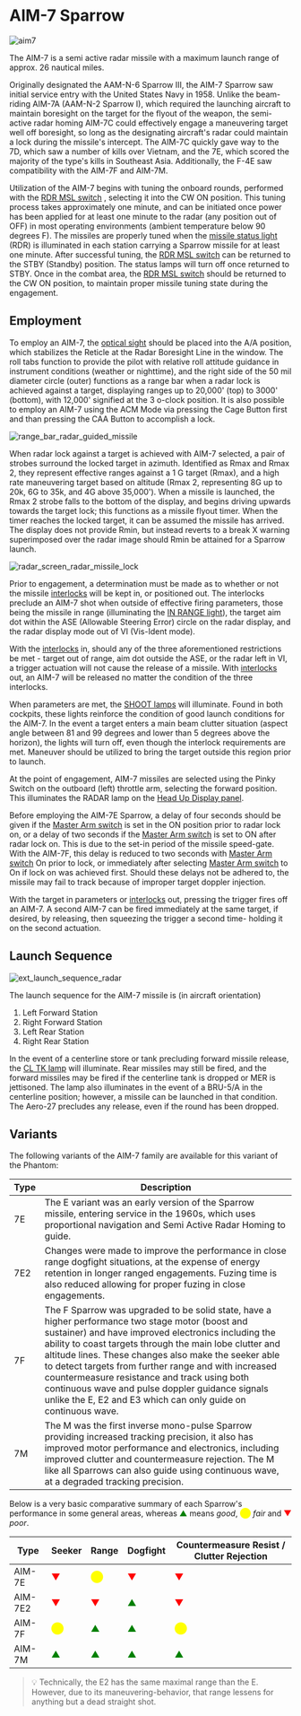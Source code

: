 # AIM-7 Sparrow

![aim7](../../img/aim7.jpg)

The AIM-7 is a semi active radar missile with a maximum launch range of approx.
26 nautical miles.

Originally designated the AAM-N-6 Sparrow III, the AIM-7 Sparrow saw initial
service entry with the United States Navy in 1958. Unlike the beam-riding AIM-7A
(AAM-N-2 Sparrow I), which required the launching aircraft to maintain boresight
on the target for the flyout of the weapon, the semi-active radar homing AIM-7C
could effectively engage a maneuvering target well off boresight, so long as the
designating aircraft's radar could maintain a lock during the missile's
intercept. The AIM-7C quickly gave way to the 7D, which saw a number of kills
over Vietnam, and the 7E, which scored the majority of the type's kills in
Southeast Asia. Additionally, the F-4E saw compatibility with the AIM-7F and
AIM-7M.

Utilization of the AIM-7 begins with tuning the onboard rounds, performed with
the
[RDR MSL switch](../../cockpit/pilot/weapon_management.md#radar-missile-power-switch)
, selecting it into the CW ON position. This tuning process takes approximately
one minute, and can be initiated once power has been applied for at least one
minute to the radar (any position out of OFF) in most operating environments
(ambient temperature below 90 degrees F). The missiles are properly tuned when
the
[missile status light](../../cockpit/pilot/weapon_management.md#missile-status-lights)
(RDR) is illuminated in each station carrying a Sparrow missile for at least one
minute. After successful tuning, the
[RDR MSL switch](../../cockpit/pilot/weapon_management.md#radar-missile-power-switch)
can be returned to the STBY (Standby) position. The status lamps will turn off
once returned to STBY. Once in the combat area, the
[RDR MSL switch](../../cockpit/pilot/weapon_management.md#radar-missile-power-switch)
should be returned to the CW ON position, to maintain proper missile tuning
state during the engagement.

## Employment

To employ an AIM-7, the
[optical sight](../../cockpit/pilot/dscg_controls.md#sight-mode-knob) should be
placed into the A/A position, which stabilizes the Reticle at the Radar
Boresight Line in the window. The roll tabs function to provide the pilot with
relative roll attitude guidance in instrument conditions (weather or nighttime),
and the right side of the 50 mil diameter circle (outer) functions as a range
bar when a radar lock is achieved against a target, displaying ranges up to
20,000' (top) to 3000' (bottom), with 12,000' signified at the 3 o-clock
position. It is also possible to employ an AIM-7 using the ACM Mode via pressing
the Cage Button first and than pressing the CAA Button to accomplish a lock.

![range_bar_radar_guided_missile](../../img/radar_missile_lock.jpg)

When radar lock against a target is achieved with AIM-7 selected, a pair of
strobes surround the locked target in azimuth. Identified as Rmax and Rmax 2,
they represent effective ranges against a 1 G target (Rmax), and a high rate
maneuvering target based on altitude (Rmax 2, representing 8G up to 20k, 6G to
35k, and 4G above 35,000'). When a missile is launched, the Rmax 2 strobe falls
to the bottom of the display, and begins driving upwards towards the target
lock; this functions as a missile flyout timer. When the timer reaches the
locked target, it can be assumed the missile has arrived. The display does not
provide Rmin, but instead reverts to a break X warning superimposed over the
radar image should Rmin be attained for a Sparrow launch.

![radar_screen_radar_missile_lock](../../img/radar_screen_radar_missile_lock.jpg)

Prior to engagement, a determination must be made as to whether or not the
missile [interlocks](../../cockpit/pilot/weapon_management.md#interlock-switch)
will be kept in, or positioned out. The interlocks preclude an AIM-7 shot when
outside of effective firing parameters, those being the missile in range
(illuminating the
[IN RANGE light](../../cockpit/pilot/dscg_controls.md#in-range-light)), the
target aim dot within the ASE (Allowable Steering Error) circle on the radar
display, and the radar display mode out of VI (Vis-Ident mode).

With the [interlocks](../../cockpit/pilot/weapon_management.md#interlock-switch)
in, should any of the three aforementioned restrictions be met - target out of
range, aim dot outside the ASE, or the radar left in VI, a trigger actuation
will not cause the release of a missile. With
[interlocks](../../cockpit/pilot/weapon_management.md#interlock-switch) out, an
AIM-7 will be released no matter the condition of the three interlocks.

When parameters are met, the
[SHOOT lamps](../../cockpit/pilot/overhead_indicators.md#shoot-lights) will
illuminate. Found in both cockpits, these lights reinforce the condition of good
launch conditions for the AIM-7. In the event a target enters a main beam
clutter situation (aspect angle between 81 and 99 degrees and lower than 5
degrees above the horizon), the lights will turn off, even though the interlock
requirements are met. Maneuver should be utilized to bring the target outside
this region prior to launch.

At the point of engagement, AIM-7 missiles are selected using the Pinky Switch
on the outboard (left) throttle arm, selecting the forward position. This
illuminates the RADAR lamp on the
[Head Up Display panel](../../cockpit/pilot/weapon_management.md#head-up-display-indicators).

Before employing the AIM-7E Sparrow, a delay of four seconds should be given if
the
[Master Arm switch](../../cockpit/pilot/weapon_management.md#master-arm-switch)
is set in the ON position prior to radar lock on, or a delay of two seconds if
the
[Master Arm switch](../../cockpit/pilot/weapon_management.md#master-arm-switch)
is set to ON after radar lock on. This is due to the set-in period of the
missile speed-gate. With the AIM-7F, this delay is reduced to two seconds with
[Master Arm switch](../../cockpit/pilot/weapon_management.md#master-arm-switch)
On prior to lock, or immediately after selecting
[Master Arm switch](../../cockpit/pilot/weapon_management.md#master-arm-switch)
to On if lock on was achieved first. Should these delays not be adhered to, the
missile may fail to track because of improper target doppler injection.

With the target in parameters or
[interlocks](../../cockpit/pilot/weapon_management.md#interlock-switch) out,
pressing the trigger fires off an AIM-7. A second AIM-7 can be fired immediately
at the same target, if desired, by releasing, then squeezing the trigger a
second time- holding it on the second actuation.

## Launch Sequence

![ext_launch_sequence_radar](../../img/ext_launch_seq_radar.jpg)

The launch sequence for the AIM-7 missile is (in aircraft orientation)

1. Left Forward Station
2. Right Forward Station
3. Left Rear Station
4. Right Rear Station

In the event of a centerline store or tank precluding forward missile release,
the
[CL TK lamp](../../cockpit/pilot/weapon_management.md#centerline-tank-aboard-light)
will illuminate. Rear missiles may still be fired, and the forward missiles may
be fired if the centerline tank is dropped or MER is jettisoned. The lamp also
illuminates in the event of a BRU-5/A in the centerline position; however, a
missile can be launched in that condition. The Aero-27 precludes any release,
even if the round has been dropped.

## Variants

The following variants of the AIM-7 family are available for this variant of the
Phantom:

| Type | Description                                                                                                                                                                                                                                                                                                                                                                                                                                                                                             |
| ---- |---------------------------------------------------------------------------------------------------------------------------------------------------------------------------------------------------------------------------------------------------------------------------------------------------------------------------------------------------------------------------------------------------------------------------------------------------------------------------------------------------------|
| 7E   | The E variant was an early version of the Sparrow missile, entering service in the 1960s, which uses proportional navigation and Semi Active Radar Homing to guide.                                                                                                                                                                                                                                                                                                                                     |
| 7E2  | Changes were made to improve the performance in close range dogfight situations, at the expense of energy retention in longer ranged engagements. Fuzing time is also reduced allowing for proper fuzing in close engagements.                                                                                                                                                                                                                                                                          |
| 7F   | The F Sparrow was upgraded to be solid state, have a higher performance two stage motor (boost and sustainer) and have improved electronics including the ability to coast targets through the main lobe clutter and altitude lines. These changes also make the seeker able to detect targets from further range and with increased countermeasure resistance and track using both continuous wave and pulse doppler guidance signals unlike the E, E2 and E3 which can only guide on continuous wave. |
| 7M   | The M was the first inverse mono-pulse Sparrow providing increased tracking precision, it also has improved motor performance and electronics, including improved clutter and countermeasure rejection. The M like all Sparrows can also guide using continuous wave, at a degraded tracking precision.                                                                                                                                                                                                 |

Below is a very basic comparative summary of each Sparrow's performance in some
general areas, whereas <span style="color:green">▲</span> means _good_, <span style="color:yellow">⬤</span> _fair_ and <span style="color:red">▼</span> _poor_.

| Type    | Seeker | Range | Dogfight | Countermeasure Resist / Clutter Rejection |
| ------- | ------ | ----- | -------- | ----------------------------------------- |
| AIM-7E  | <span style="color:red">▼</span>     | <span style="color:yellow">⬤</span>    | <span style="color:red">▼</span>       | <span style="color:red">▼</span>                                        |
| AIM-7E2 | <span style="color:red">▼</span>     | <span style="color:red">▼</span>    | <span style="color:green">▲</span>       | <span style="color:red">▼</span>                                        |
| AIM-7F  | <span style="color:yellow">⬤</span>     | <span style="color:green">▲</span>    | <span style="color:green">▲</span>       | <span style="color:yellow">⬤</span>                                        |
| AIM-7M  | <span style="color:green">▲</span>     | <span style="color:green">▲</span>    | <span style="color:green">▲</span>       | <span style="color:green">▲</span>                                        |

> 💡 Technically, the E2 has the same maximal range than the E.
> However, due to its maneuvering-behavior, that range lessens for anything but a dead straight shot.
